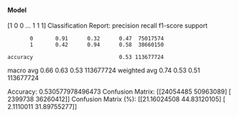 #### Model
[1 0 0 ... 1 1 1]
Classification Report:
              precision    recall  f1-score   support

           0       0.91      0.32      0.47  75017574
           1       0.42      0.94      0.58  38660150

    accuracy                           0.53 113677724
   macro avg       0.66      0.63      0.53 113677724
weighted avg       0.74      0.53      0.51 113677724

Accuracy: 0.530577978496473
Confusion Matrix:
[[24054485 50963089]
 [ 2399738 36260412]]
Confusion Matrix (%):
[[21.16024508 44.83120105]
 [ 2.1110011  31.89755277]]
